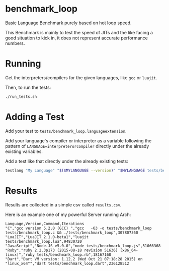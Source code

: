 # benchmark_loop
Basic Language Benchmark purely based on hot loop speed.

This Benchmark is mainly to test the speed of JITs and the like facing a good situation to kick in, it does not represent accurate performance numbers.

# Running
Get the interpreters/compilers for the given languages, like `gcc` or `luajit`.

Then, to run the tests:
```bash
./run_tests.sh
```

# Adding a Test

Add your test to `tests/benchmark_loop.languageextension`.

Add your language's compiler or interpreter as a variable following the pattern of `LANGUAGE=interpreterorcompiler` directly under the already existing variables.

Add a test like that directly under the already existing tests:
```bash
testlang "My Language" "$($MYLANGUAGE --version)" "$MYLANGUAGE tests/benchmark_loop.mylanguage"
```

# Results
Results are collected in a simple csv called `results.csv`.

Here is an example one of my powerful Server running Arch:

```
Language,Version,Command,Iterations
"C","gcc version 5.2.0 (GCC) ","gcc   -O3 -o tests/benchmark_loop tests/benchmark_loop.c && ./tests/benchmark_loop",307807360
"LuaJIT","LuaJIT 2.1.0-beta1","luajit tests/benchmark_loop.lua",94830720
"JavaScript","Node.JS v5.0.0","node tests/benchmark_loop.js",51066368
"Ruby","ruby 2.2.3p173 (2015-08-18 revision 51636) [x86_64-linux]","ruby tests/benchmark_loop.rb",18167168
"Dart","Dart VM version: 1.12.2 (Wed Oct 21 07:18:28 2015) on "linux_x64"","dart tests/benchmark_loop.dart",236128512
```
